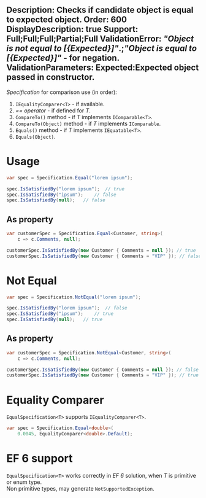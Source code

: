 Description: Checks if candidate object is equal to expected object.
Order: 600
DisplayDescription: true
Support: Full;Full;Full;Partial;Full
ValidationError: <i>"Object is not equal to [{Expected}]"</i>.;<i>"Object is equal to [{Expected}]"</i> - for negation.
ValidationParameters: Expected:Expected object passed in constructor.
---

*Specification* for comparison use (in order):
1. `IEqualityComparer<T>` - if available.
2. *== operator* - if defined for *T*.
3. `CompareTo()` method - if *T* implements `IComparable<T>`.
4. `CompareTo(Object)` method - if *T* implements `IComparable`.
5. `Equals()` method - if *T* implements `IEquatable<T>`.
6. `Equals(Object)`.

# Usage

```csharp
var spec = Specification.Equal("lorem ipsum");

spec.IsSatisfiedBy("lorem ipsum");  // true
spec.IsSatisfiedBy("ipsum");    // false
spec.IsSatisfiedBy(null);   // false
```

## As property

```csharp
var customerSpec = Specification.Equal<Customer, string>(
    c => c.Comments, null);

customerSpec.IsSatisfiedBy(new Customer { Comments = null }); // true
customerSpec.IsSatisfiedBy(new Customer { Comments = "VIP" }); // false
```

# Not Equal

```csharp
var spec = Specification.NotEqual("lorem ipsum");

spec.IsSatisfiedBy("lorem ipsum");  // false
spec.IsSatisfiedBy("ipsum");    // true
spec.IsSatisfiedBy(null);   // true
```

## As property

```csharp
var customerSpec = Specification.NotEqual<Customer, string>(
    c => c.Comments, null);

customerSpec.IsSatisfiedBy(new Customer { Comments = null }); // false
customerSpec.IsSatisfiedBy(new Customer { Comments = "VIP" }); // true
```

# Equality Comparer

`EqualSpecification<T>` supports `IEqualityComparer<T>`.

```csharp
var spec = Specification.Equal<double>(
    0.0045, EqualityComparer<double>.Default);
```

# EF 6 support

`EqualSpecification<T>` works correctly in *EF 6* solution, when *T* is primitive or enum type.  
Non primitive types, may generate `NotSupportedException`.